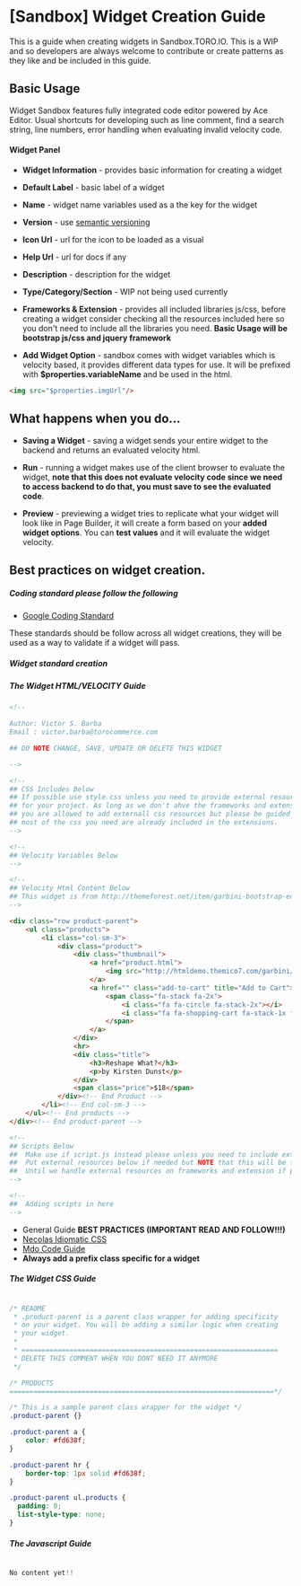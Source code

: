 [Sandbox] Widget Creation Guide
===============================

This is a guide when creating widgets in Sandbox.TORO.IO. This is a WIP and so
developers are always welcome to contribute or create patterns as they like and
be included in this guide.

## Basic Usage

Widget Sandbox features fully integrated code editor powered by Ace Editor.
Usual shortcuts for developing such as line comment, find a search string,
line numbers, error handling when evaluating invalid velocity code.

#### Widget Panel

* **Widget Information** - provides basic information for creating a widget
 * **Default Label** - basic label of a widget
 * **Name** - widget name variables used as a the key for the widget
 * **Version** - use [semantic versioning](http://semver.org/)
 * **Icon Url** - url for the icon to be loaded as a visual
 * **Help Url** - url for docs if any
 * **Description** - description for the widget

* **Type/Category/Section** - WIP not being used currently

* **Frameworks & Extension** - provides all included libraries js/css, before
creating a widget consider checking all the resources included here so you don't
need to include all the libraries you need. **Basic Usage will be bootstrap js/css
and jquery framework**

* **Add Widget Option** - sandbox comes with widget variables which is velocity based,
it provides different data types for use. It will be prefixed with
 **$properties.variableName** and be used in the html.

 ``` html
<img src="$properties.imgUrl"/>
 ```

## What happens when you do...

* **Saving a Widget** - saving a widget sends your entire widget to the backend
and returns an evaluated velocity html.

* **Run** - running a widget makes use of the client browser to evaluate the widget,
**note that this does not evaluate velocity code since we need to access backend
to do that, you must save to see the evaluated code**.

* **Preview** - previewing a widget tries to replicate what your widget will look
like in Page Builder, it will create a form based on your **added widget options**. You
can **test values** and it will evaluate the widget velocity.

## Best practices on widget creation.

##### Coding standard please follow the following

* [Google Coding Standard](http://google-styleguide.googlecode.com/svn/trunk/htmlcssguide.xml#ID_and_class_naming)

These standards should be follow across all widget creations, they will be used
as a way to validate if a widget will pass.

##### Widget standard creation

##### The Widget HTML/VELOCITY Guide

```html
<!--

Author: Victor S. Barba
Email : victor.barba@torocommerce.com

## DO NOTE CHANGE, SAVE, UPDATE OR DELETE THIS WIDGET

-->

<!--
## CSS Includes Below
## If possible use style.css unless you need to provide external resources css
## for your project. As long as we don't ahve the frameworks and extensions working,
## you are allowed to add externall css resources but please be guided that
## most of the css you need are already included in the extensions.
-->

<!--
## Velocity Variables Below
-->

<!--
## Velocity Html Content Below
## This widget is from http://themeforest.net/item/garbini-bootstrap-ecommerce-template/full_screen_preview/7494288
-->

<div class="row product-parent">
    <ul class="products">
        <li class="col-sm-3">
            <div class="product">
                <div class="thumbnail">
                    <a href="product.html">
                        <img src="http://htmldemo.themico7.com/garbini/img/images/product-1.jpg" alt=""/>
                    </a>
                    <a href="" class="add-to-cart" title="Add to Cart">
                        <span class="fa-stack fa-2x">
                            <i class="fa fa-circle fa-stack-2x"></i>
                            <i class="fa fa-shopping-cart fa-stack-1x fa-inverse"></i>
                        </span>
                    </a>
                </div>
                <hr>
                <div class="title">
                    <h3>Reshape What?</h3>
                    <p>by Kirsten Dunst</p>
                </div>
                <span class="price">$18</span>
            </div><!-- End Product -->
        </li><!-- End col-sm-3 -->
    </ul><!-- End products -->
</div><!-- End product-parent -->

<!--
## Scripts Below
##  Make use if script.js instead please unless you need to include external resources
##  Put external resources below if needed but NOTE that this will be temporary
##  Until we handle external resources on frameworks and extension if possible avoid
-->

<!--
##  Adding scripts in here
-->
```


* General Guide **BEST PRACTICES (IMPORTANT READ AND FOLLOW!!!)**
 * [Necolas Idiomatic CSS](https://github.com/necolas/idiomatic-css)
 * [Mdo Code Guide](http://mdo.github.io/code-guide/)
* **Always add a prefix class specific for a widget**

##### The Widget CSS Guide

```css

/* README
 * .product-parent is a parent class wrapper for adding specificity
 * on your widget. You will be adding a similar logic when creating
 * your widget.
 *
 * ================================================================
 * DELETE THIS COMMENT WHEN YOU DONT NEED IT ANYMORE
 */

/* PRODUCTS
==================================================================*/

/* This is a sample parent class wrapper for the widget */
.product-parent {}

.product-parent a {
    color: #fd638f;
}

.product-parent hr {
    border-top: 1px solid #fd638f;
}

.product-parent ul.products {
  padding: 0;
  list-style-type: none;
}

```

##### The Javascript Guide

```javascript

No content yet!!

```




